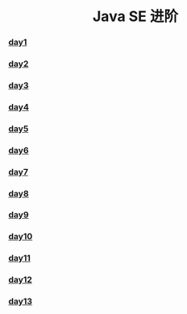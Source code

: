 <h1 align="center">Java SE 进阶</h1>

### [day1](./day1/README.md)

### [day2](./day2/README.md)

### [day3](./day3/README.md)

### [day4](./day4/README.md)

### [day5](./day5/README.md)

### [day6](./day6/README.md)

### [day7](./day7/README.md)

### [day8](./day8/README.md)

### [day9](./day9/README.md)

### [day10](./day10/README.md)

### [day11](./day11/README.md)

### [day12](./day12/README.md)

### [day13](./day13/README.md)